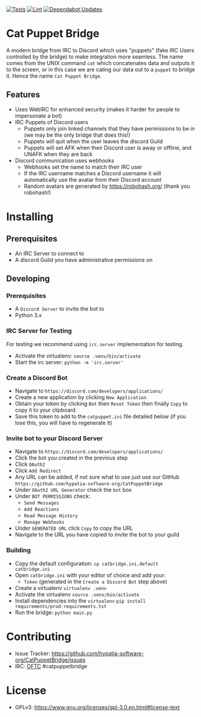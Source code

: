 [![Tests](https://github.com/hypatia-software-org/CatPuppetBridge/actions/workflows/tests.yaml/badge.svg?branch=main)](https://github.com/hypatia-software-org/CatPuppetBridge/actions/workflows/tests.yaml) [![Lint](https://github.com/hypatia-software-org/CatPuppetBridge/actions/workflows/lint.yml/badge.svg)](https://github.com/hypatia-software-org/CatPuppetBridge/actions/workflows/lint.yml) [![Dependabot Updates](https://github.com/hypatia-software-org/CatPuppetBridge/actions/workflows/dependabot/dependabot-updates/badge.svg)](https://github.com/hypatia-software-org/CatPuppetBridge/actions/workflows/dependabot/dependabot-updates)

# Cat Puppet Bridge

A modern bridge from IRC to Discord which uses "puppets" (fake IRC Users controlled by the bridge) to make integration more seamless. The name comes from the UNIX command `cat` which concatenates data and outputs it to the screen, or in this case we are cating our data out to a `puppet` to bridge it. Hence the name `Cat Puppet Bridge`.

## Features

* Uses WebIRC for enhanced security (makes it harder for people to impersonate a bot)
* IRC Puppets of Discord users
  * Puppets only join linked channels that they have permissions to be in (we may be the only bridge that does this!)
  * Puppets will quit when the user leaves the discord Guild
  * Puppets will set AFK when their Discord user is away or offline, and UNAFK when they are back
* Discord communication uses webhooks
  * Webhooks set the name to match their IRC user
  * If the IRC username matches a Discord username it will automatically use the avatar from their Discord account
  * Random avatars are generated by https://robohash.org/ (thank you robohash!)

# Installing

## Prerequisites

* An IRC Server to connect to
* A discord Guild you have administrative permissions on

## Developing

### Prerequisites

* A `Discord Server` to invite the bot to
* Python 3.x

### IRC Server for Testing

For testing we recommend using `irc.server` implementation for testing.

* Activate the virtualenv:
```source .venv/bin/activate```
* Start the irc server:
```python -m 'irc.server'```

### Create a Discord Bot

* Navigate to `https://discord.com/developers/applications/`
* Create a new application by clicking `New Application`
* Obtain your token by clicking `Bot` then `Reset Token` then finally `Copy` to copy it to your clipboard
* Save this token to add to the `catpuppet.ini` file detailed below (if you lose this, you will have to regenerate it)

### Invite bot to your Discord Server

* Navigate to `https://discord.com/developers/applications/`
* Click the bot you created in the previous step
* Click `OAuth2`
* Click `Add Redirect`
* Any URL can be added, if not sure what to use just use our GitHub `https://github.com/hypatia-software-org/CatPuppetBridge`
* Under `OAuth2 URL Generator` check the `bot` box
* Under `BOT PERMISSIONS` check:
  * `Send Messages`
  * `Add Reactions`
  * `Read Message History`
  * `Manage Webhooks`
* Under `GENERATED URL` click `Copy` to copy the URL
* Navigate to the URL you have copied to invite the bot to your guild

### Building

* Copy the default configuration:
```cp catbridge.ini.default catbridge.ini```
* Open `catbridge.ini` with your editor of choice and add your:
  * `Token` (generated in the `Create a Discord Bot` step above)
* Create a virtualenv
```virtualenv .venv```
* Activate the virtualenv
```source .venv/bin/activate```
* Install dependencies into the `virtualenv`
```pip install requirements/prod-requirements.txt```
* Run the bridge:
```python main.py```

# Contributing

* Issue Tracker: https://github.com/hypatia-software-org/CatPuppetBridge/issues
* IRC: [OFTC](https://www.oftc.net/) #catpuppetbridge

# License

* GPLv3: https://www.gnu.org/licenses/gpl-3.0.en.html#license-text
